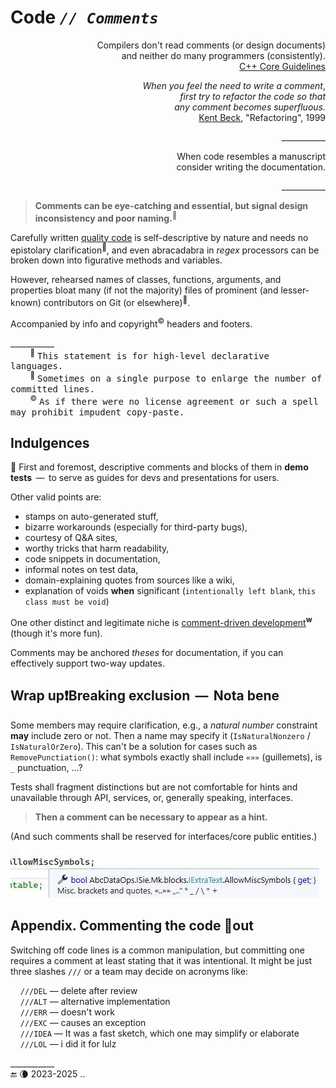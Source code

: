 # Code _`// Comments`_

<p align="right">Compilers don't read comments (or design documents) <br/>and neither do many programmers (consistently).<br />
<a href="https://github.com/isocpp/CppCoreGuidelines/blob/master/CppCoreGuidelines.md#p1-express-ideas-directly-in-code">C++ Core Guidelines</a></p>

<p dir="rtl">,<i>When you feel the need to write a comment<br />first try to refactor the code so that<br />.any comment becomes superfluous</i><br />
 <a href="../../../pencraft/README+/quotes/README+/contributors/README.md#Kent-Beck">Kent Beck</a>, "Refactoring", 1999</p>
<p align="right">___________</p>
<p align="right">When code resembles a manuscript<br /> consider writing the documentation.</p>
<p align="right">___________</p>

> **Comments can be eye-catching and essential, but signal design inconsistency and poor naming.**<sup>🙋</sup>

Carefully written [quality code](../../QA/README+/code-quality.md) is self-descriptive by nature and needs no epistolary clarification<sup>🙋</sup>, 
and even abracadabra in _regex_ processors can be broken down into figurative methods and variables. 

However, rehearsed names of classes, functions, arguments, and properties bloat many (if not the majority) files of prominent (and lesser-known) contributors on Git (or elsewhere)<sup>📄</sup>.

Accompanied by info and copyright<sup>©️</sup> headers and footers. 

\___________\
&nbsp; &nbsp; &nbsp; &nbsp; <sup>🙋</sup> <samp>This statement is for high-level declarative languages.</samp>\
&nbsp; &nbsp; &nbsp; &nbsp; <sup>📄</sup> <samp>Sometimes on a single purpose to enlarge the number of committed lines.</samp>\
&nbsp; &nbsp; &nbsp; &nbsp; <sup>©️</sup> <samp>As if there were no license agreement or such a spell may prohibit impudent copy-paste.</samp>

## Indulgences

🔷 First and foremost, descriptive comments and blocks of them in **demo tests** &thinsp;&mdash;&thinsp; to serve as guides for devs and presentations for users. 

Other valid points are:
 
+ stamps on auto-generated stuff,
+ bizarre workarounds (especially for third-party bugs),
+ courtesy of Q&A sites,
+ worthy tricks that harm readability,
+ code snippets in documentation,
+ informal notes on test data,
+ domain-explaining quotes from sources like a wiki,
+ explanation of voids **when** significant (`intentionally left blank`, `this class must be void`)
 
One other distinct and legitimate niche is [comment-driven development](https://en.wikipedia.org/wiki/Comment_programming)<sup><b>w</b></sup> (though it's more fun).

Comments may be anchored _theses_ for documentation, if you can effectively support two-way updates.

##  Wrap up❗Breaking exclusion &thinsp;&mdash;&thinsp; Nota bene

Some members may require clarification, e.g., a _natural number_  constraint **may** include zero or not. Then a name may specify it (`IsNaturalNonzero` / `IsNaturalOrZero`). 
This can't be a solution for cases such as `RemovePunctiation()`: what symbols exactly shall include `«»»` (guillemets), is `_` punctuation, ...?

Tests shall fragment distinctions but are not comfortable for hints and unavailable through API, services, or, generally speaking, interfaces.

> **Then a comment can be necessary to appear as a hint.**

(And such comments shall be reserved for interfaces/core public entities.)

<picture><img alt="&nbsp;Tip for MiscSymbols listing these symbols" src="../../../_rsc/_img/snap/screen/VisualStudio/Tip-MiscSymbols.jpg" /></picture>

## Appendix. Commenting the code 🧹out

Switching off code lines is a common manipulation, but committing one requires a comment at least stating that it was intentional. 
It might be just three slashes `///` or a team may decide on acronyms like:

&nbsp; &nbsp; `///DEL` — delete after review\
&nbsp; &nbsp; `///ALT` — alternative implementation \
&nbsp; &nbsp; `///ERR` — doesn't work\
&nbsp; &nbsp; `///EXC` — causes an exception\
&nbsp; &nbsp; `///IDEA` — It was a fast sketch, which one may simplify or elaborate\
&nbsp; &nbsp; `///LOL` — i did it for lulz


\___________\
 🔚 🌘 2023-2025 ..
